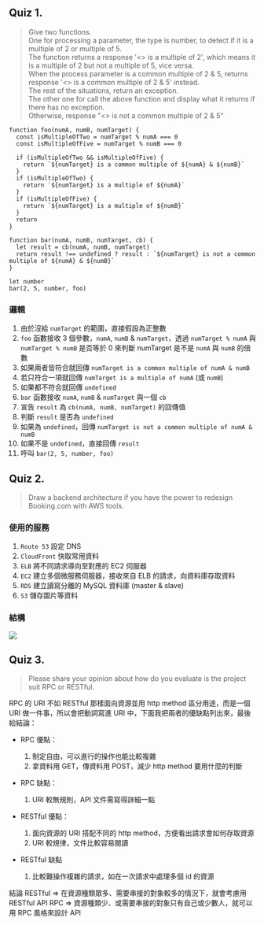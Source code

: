 ## Quiz 1.
> Give two functions.  
> One for processing a parameter, the type is number, to detect if it is a multiple of 2 or multiple of 5.  
> The function returns a response '<<number>> is a multiple of 2', which means it is a multiple of 2 but not a multiple of 5, vice versa.  
> When the process parameter is a common multiple of 2 & 5, returns response '<<number>> is a common multiple of  2 & 5'  instead.  
> The rest of the situations, return an exception.  
> The other one for call the above function and display what it returns if there has no exception.  
> Otherwise, response "<<number>> is not a common multiple of 2 & 5"

```javascript=
function foo(numA, numB, numTarget) {
  const isMultipleOfTwo = numTarget % numA === 0
  const isMultipleOfFive = numTarget % numB === 0

  if (isMultipleOfTwo && isMultipleOfFive) {
    return `${numTarget} is a common multiple of ${numA} & ${numB}`
  }
  if (isMultipleOfTwo) {
    return `${numTarget} is a multiple of ${numA}`
  }
  if (isMultipleOfFive) {
    return `${numTarget} is a multiple of ${numB}`
  }
  return
}

function bar(numA, numB, numTarget, cb) {
  let result = cb(numA, numB, numTarget)
  return result !== undefined ? result : `${numTarget} is not a common multiple of ${numA} & ${numB}`
}

let number
bar(2, 5, number, foo)
```

### 邏輯
1. 由於沒給 `numTarget` 的範圍，直接假設為正整數
2. `foo` 函數接收 3 個參數，`numA`, `numB` & `numTarget`，透過 `numTarget % numA` 與 `numTarget % numB` 是否等於 0 來判斷 numTarget 是不是 `numA` 與 `numB` 的倍數
3. 如果兩者皆符合就回傳 `numTarget is a common multiple of numA & numB`
4. 若只符合一項就回傳 `numTarget is a multiple of numA` (或 `numB`)
5. 如果都不符合就回傳 `undefined`
6. `bar` 函數接收 `numA`, `numB` & `numTarget` 與一個 `cb`
7. 宣告 `result` 為 `cb(numA, numB, numTarget)` 的回傳值
8. 判斷 `result` 是否為 `undefined`
9. 如果為 `undefined`，回傳 `numTarget is not a common multiple of numA & numB`
10. 如果不是 `undefined`，直接回傳 `result`
11. 呼叫 `bar(2, 5, number, foo)`

## Quiz 2.
>Draw a backend architecture if you have the power to redesign Booking.com with AWS tools.

### 使用的服務
1. `Route 53` 設定 DNS
2. `CloudFront` 快取常用資料
3. `ELB` 將不同請求導向至對應的 EC2 伺服器
4. `EC2` 建立多個微服務伺服器，接收來自 ELB 的請求，向資料庫存取資料
5. `RDS` 建立讀寫分離的 MySQL 資料庫 (master & slave)
6. `S3` 儲存圖片等資料

### 結構
![](https://i.imgur.com/6UqUhR7.png)

## Quiz 3.
>Please share your opinion about how do you evaluate is the project suit RPC or RESTful.

RPC 的 URI 不如 RESTful 那樣面向資源並用 http method 區分用途，而是一個 URI 做一件事，所以會把動詞寫進 URI 中，下面我把兩者的優缺點列出來，最後給結論：
- RPC 優點：
  1. 制定自由，可以進行的操作也能比較複雜
  2. 拿資料用 GET，傳資料用 POST，減少 http method 要用什麼的判斷
- RPC 缺點：
  1. URI 較無規則，API 文件需寫得詳細一點

- RESTful 優點：
  1. 面向資源的 URI 搭配不同的 http method，方便看出請求會如何存取資源
  2. URI 較規律，文件比較容易閱讀
- RESTful 缺點
  1. 比較難操作複雜的請求，如在一次請求中處理多個 id 的資源

結論
RESTful => 在資源種類眾多、需要串接的對象較多的情況下，就會考慮用 RESTful API
RPC => 資源種類少、或需要串接的對象只有自己或少數人，就可以用 RPC 風格來設計 API